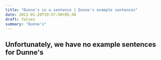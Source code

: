 ```yaml
---
title: "Dunne's in a sentence | Dunne's example sentences"
date: 2021-01-20T19:57:50+05:30
draft: falses
summary: "Dunne's"
---
```

## Unfortunately, we have no example sentences for Dunne's                 
